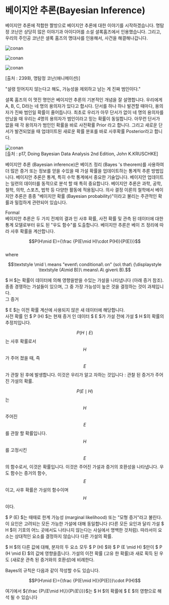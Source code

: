 # 베이지안 추론\(Bayesian Inference\)

베이지안 추론에 적합한 짤방으로 베이지안 추론에 대한 이야기를 시작하겠습니다. 명탐정 코난은 상당히 많은 이야기과 아이디어를 소설 셜록홈즈에서 인용했습니다. 그리고, 우리의 주인공 코난은 셜록 홈즈의 명대사를 인용해서, 사건을 해결해나갑니다. 

![conan](http://chris-chris.ai/img/bayesian/conan2.jpg)

![conan](http://chris-chris.ai/img/bayesian/conan3.jpg)

![conan](http://chris-chris.ai/img/bayesian/conan4.jpg)

\[출처 : 239화, 명탐정 코난\(애니메이션\)\]

"설령 믿어지지 않는다고 해도, 가능성을 제외하고 남는 게 진짜 범인이다."

셜록 홈즈의 이 멋진 명언은 베이지안 추론의 기본적인 개념을 잘 설명합니다. 우리에게 A, B, C, D라는 네 명의 용의자가 있다고 합시다. 단서를 하나 하나 발견할 때마다, 용의자가 진짜 범인일 확률이 줄어듭니다. 최초로 우리가 아무 단서가 없이 네 명의 용의자를 만났을 때 우리는 4명의 용의자가 범인이라고 믿는 확률이 동일합니다. 아무런 단서가 없을 때 각 용의자가 범인인 확률을 바로 사전확률 Prior 라고 합니다. 그리고 새로운 단서가 발견되었을 때 업데이트된 새로운 확률 분포를 바로 사후확률 Posterior라고 합니다.

![conan](http://chris-chris.ai/img/bayesian/conan5.png)  
\[출처 : p17, Doing Bayesian Data Analysis 2nd Edition, John K.KRUSCHKE\]

베이지안 추론 \(Bayesian inference\)은 베이즈 정리 \(Bayes 's theorem\)를 사용하여 더 많은 증거 또는 정보를 얻을 수있을 때 가설 확률을 업데이트하는 통계적 추론 방법입니다. 베이지안 추론은 통계, 특히 수학 통계에서 중요한 기술입니다. 베이지안 업데이트는 일련의 데이터를 동적으로 분석 할 때 특히 중요합니다. 베이지안 추론은 과학, 공학, 철학, 의학, 스포츠, 법학 등 다양한 활동에 적용됩니다. 의사 결정 이론의 철학에서 베이지안 추론은 종종 "베이지안 확률 \(Bayesian probability\)"이라고 불리는 주관적인 확률과 밀접하게 관련되어 있습니다.

Formal  
베이지안 추론은 두 가지 전제의 결과 인 사후 확률, 사전 확률 및 관측 된 데이터에 대한 통계 모델로부터 유도 된 "우도 함수"를 도출합니다. 베이지안 추론은 베이 즈 정리에 따라 사후 확률을 계산합니다.

$$P(H\mid E)={\frac {P(E\mid H)\cdot P(H)}{P(E)}}$$  
where

$$\textstyle \mid \ means "event\ conditional\ on" (so\ that\ {\displaystyle \textstyle (A\mid B)}\ means\ A\ given\ B).$$

$ H $는 확률이 데이터에 의해 영향을받을 수있는 가설을 나타냅니다 \(아래 증거 참조\). 종종 경쟁하는 가설들이 있으며, 그 중 가장 가능성이 높은 것을 결정하는 것이 과제입니다.  
그 증거

$ E $는 이전 확률 계산에 사용되지 않은 새 데이터에 해당합니다.  
사전 확률 인 $ P \(H\) $는 현재 증거 인 데이터 $ E $가 가설 전에 가설 $ H $의 확률의 추정치입니다.

$$ P (H \mid E) $$는 사후 확률로서 $$ H $$가 주어 졌을 때, 즉 $$ E $$가 관찰 된 후에 발생합니다. 이것은 우리가 알고 자하는 것입니다 : 관찰 된 증거가 주어진 가설의 확률.

$$ P (E \mid H) $$는 $$ H $$ 주어진 $$ E $$를 관찰 할 확률입니다. $$ H $$를 고정시킨 $$ E $$의 함수로서, 이것은 확률입니다. 이것은 주어진 가설과 증거의 호환성을 나타냅니다. 우도 함수는 증거의 함수, $$ E $$이고, 사후 확률은 가설의 함수이며 $$ H $$이다.

$ P \(E\) $는 때때로 한계 가능성 \(marginal likelihood\) 또는 "모형 증거"라고 불린다. 이 요인은 고려되는 모든 가능한 가설에 대해 동일합니다 \(다른 모든 요인과 달리 가설 $ H $이 기호의 어느 곳에서도 나타나지 않는다는 사실에서 명백한 것처럼\). 따라서이 요소는 상대적인 요소를 결정하지 않습니다 다른 가설의 확률.

$ H $의 다른 값에 대해, 분자의 두 요소 모두 $ P \(H\) $와 $ P \(E \mid H\) $만이 $ P \(H \mid E\) $의 값에 영향을줍니다. 가설의 이전 확률 \(고유 한 확률\)과 새로 획득 된 우도 \(새로운 관측 된 증거와의 호환성\)에 비례한다.

Bayes의 규칙은 다음과 같이 작성할 수도 있습니다.

$$P(H\mid E)={\frac {P(E\mid H)}{P(E)}}\cdot P(H)$$

여기에서 ${\frac {P\(E\mid H\)}{P\(E\)}}$는 $ H $의 확률에 $ E $의 영향으로 해석 될 수 있습니다

